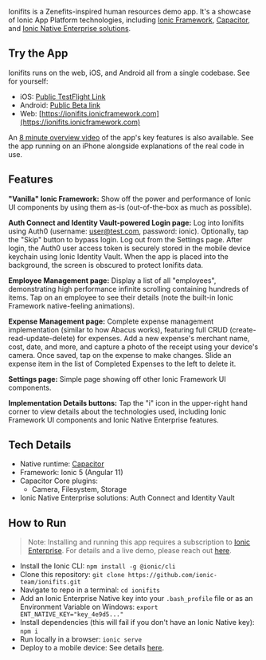 Ionifits is a Zenefits-inspired human resources demo app. It's a showcase of Ionic App Platform technologies, including [Ionic Framework](https://ionicframework.com), [Capacitor](https://capacitorjs.com), and [Ionic Native Enterprise solutions](https://ionicframework.com/docs/enterprise/solutions).

## Try the App

Ionifits runs on the web, iOS, and Android all from a single codebase. See for yourself:

- iOS: [Public TestFlight Link](https://testflight.apple.com/join/87WO2hwS)
- Android: [Public Beta link](https://play.google.com/store/apps/details?id=io.ionic.demoapp.ionifits)
- Web: [https://ionifits.ionicframework.com](https://ionifits.ionicframework.com)

An [8 minute overview video](https://ionicpro.wistia.com/medias/s8h3vpsxp8) of the app's key features is also available. See the app running on an iPhone alongside explanations of the real code in use.

## Features

**"Vanilla" Ionic Framework:** Show off the power and performance of Ionic UI components by using them as-is (out-of-the-box as much as possible).

**Auth Connect and Identity Vault-powered Login page:** Log into Ionifits using Auth0 (username: user@test.com, password: ionic). Optionally, tap the "Skip" button to bypass login. Log out from the Settings page. After login, the Auth0 user access token is securely stored in the mobile device keychain using Ionic Identity Vault. When the app is placed into the background, the screen is obscured to protect Ionifits data.

**Employee Management page:**  Display a list of all "employees", demonstrating high performance infinite scrolling containing hundreds of items. Tap on an employee to see their details (note the built-in Ionic Framework native-feeling animations).

**Expense Management page:** Complete expense management implementation (similar to how Abacus works), featuring full CRUD (create-read-update-delete) for expenses. Add a new expense's merchant name, cost, date, and more, and capture a photo of the receipt using your device's camera. Once saved, tap on the expense to make changes. Slide an expense item in the list of Completed Expenses to the left to delete it.

**Settings page:** Simple page showing off other Ionic Framework UI components.

**Implementation Details buttons:** Tap the "i" icon in the upper-right hand corner to view details about the technologies used, including Ionic Framework UI components and Ionic Native Enterprise features.

## Tech Details

- Native runtime: [Capacitor](https://capacitorjs.com)
- Framework: Ionic 5 (Angular 11)
- Capacitor Core plugins:
    - Camera, Filesystem, Storage
- Ionic Native Enterprise solutions: Auth Connect and Identity Vault

## How to Run
> Note: Installing and running this app requires a subscription to [Ionic Enterprise](https://ionicframework.com/enterprise). For details and a live demo, please reach out [here](https://ionicframework.com/enterprise/contact).

- Install the Ionic CLI: `npm install -g @ionic/cli`
- Clone this repository: `git clone https://github.com/ionic-team/ionifits.git`
- Navigate to repo in a terminal: `cd ionifits`
- Add an Ionic Enterprise Native key into your `.bash_profile` file or as an Environment Variable on Windows: `export ENT_NATIVE_KEY="key_4e9d5..."`
- Install dependencies (this will fail if you don't have an Ionic Native key): `npm i`
- Run locally in a browser: `ionic serve`
- Deploy to a mobile device: See details [here](https://capacitorjs.com/docs/basics/running-your-app).
